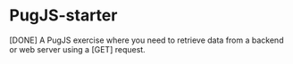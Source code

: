 # PugJS-starter
[DONE] A PugJS exercise where you need to retrieve data from a backend or web server using a [GET] request.
